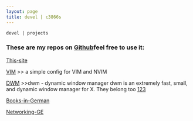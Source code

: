 ```yaml
---
layout: page
title: devel | c3866s
---
```


```term
devel | projects
```

### These are my repos on [Github](https://github.com/C3866S?tab=repositories)feel free to use it:

[This-site](https://github.com/C3866S/c3866s.github.io)

[VIM](https://github.com/C3866S/-VimConfigs) >> a simple config for VIM and NVIM 

[DWM](https://github.com/C3866S/dwmcsgentoo) >>dwm - dynamic window manager
dwm is an extremely fast, small, and dynamic window manager for X.
They belong too [1](https://github.com/C3866S/dmenu)[2](https://github.com/C3866S/slstatus)[3](https://github.com/C3866S/stgentoo)

[Books-in-German](https://github.com/C3866S/BucherzurHifle)

[Networking-GE](https://github.com/C3866S/Netzwerktechnik-Cybersec)
